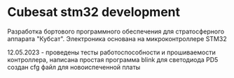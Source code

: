 # Cubesat stm32 development
Разработка бортового программного обеспечения для стратосферного аппарата "Кубсат". Электроника основана на микроконтроллере STM32

12.05.2023 - проведены тесты работоспособности и прошиваемости контроллера, написана простая программа blink для светодиода PD5
создан cfg файл для новоиспеченной платы


